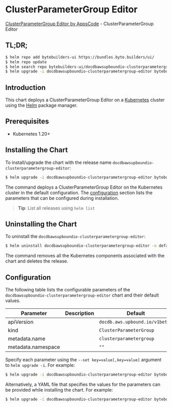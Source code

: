 # ClusterParameterGroup Editor

[ClusterParameterGroup Editor by AppsCode](https://byte.builders) - ClusterParameterGroup Editor

## TL;DR;

```bash
$ helm repo add bytebuilders-ui https://bundles.byte.builders/ui/
$ helm repo update
$ helm search repo bytebuilders-ui/docdbawsupboundio-clusterparametergroup-editor --version=v0.4.18
$ helm upgrade -i docdbawsupboundio-clusterparametergroup-editor bytebuilders-ui/docdbawsupboundio-clusterparametergroup-editor -n default --create-namespace --version=v0.4.18
```

## Introduction

This chart deploys a ClusterParameterGroup Editor on a [Kubernetes](http://kubernetes.io) cluster using the [Helm](https://helm.sh) package manager.

## Prerequisites

- Kubernetes 1.20+

## Installing the Chart

To install/upgrade the chart with the release name `docdbawsupboundio-clusterparametergroup-editor`:

```bash
$ helm upgrade -i docdbawsupboundio-clusterparametergroup-editor bytebuilders-ui/docdbawsupboundio-clusterparametergroup-editor -n default --create-namespace --version=v0.4.18
```

The command deploys a ClusterParameterGroup Editor on the Kubernetes cluster in the default configuration. The [configuration](#configuration) section lists the parameters that can be configured during installation.

> **Tip**: List all releases using `helm list`

## Uninstalling the Chart

To uninstall the `docdbawsupboundio-clusterparametergroup-editor`:

```bash
$ helm uninstall docdbawsupboundio-clusterparametergroup-editor -n default
```

The command removes all the Kubernetes components associated with the chart and deletes the release.

## Configuration

The following table lists the configurable parameters of the `docdbawsupboundio-clusterparametergroup-editor` chart and their default values.

|     Parameter      | Description |                  Default                  |
|--------------------|-------------|-------------------------------------------|
| apiVersion         |             | <code>docdb.aws.upbound.io/v1beta1</code> |
| kind               |             | <code>ClusterParameterGroup</code>        |
| metadata.name      |             | <code>clusterparametergroup</code>        |
| metadata.namespace |             | <code>""</code>                           |


Specify each parameter using the `--set key=value[,key=value]` argument to `helm upgrade -i`. For example:

```bash
$ helm upgrade -i docdbawsupboundio-clusterparametergroup-editor bytebuilders-ui/docdbawsupboundio-clusterparametergroup-editor -n default --create-namespace --version=v0.4.18 --set apiVersion=docdb.aws.upbound.io/v1beta1
```

Alternatively, a YAML file that specifies the values for the parameters can be provided while
installing the chart. For example:

```bash
$ helm upgrade -i docdbawsupboundio-clusterparametergroup-editor bytebuilders-ui/docdbawsupboundio-clusterparametergroup-editor -n default --create-namespace --version=v0.4.18 --values values.yaml
```
